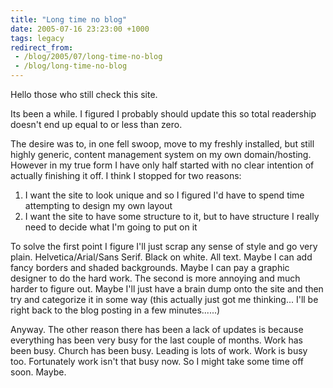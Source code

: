 ```yaml
---
title: "Long time no blog"
date: 2005-07-16 23:23:00 +1000
tags: legacy
redirect_from:
 - /blog/2005/07/long-time-no-blog
 - /blog/long-time-no-blog
---
```


Hello those who still check this site.



Its been a while. I figured I probably should update this so total readership doesn't end up equal to or less than zero.



The desire was to, in one fell swoop, move to my freshly installed, but still highly generic, content management system on my own domain/hosting. However in my true form I have only half started with no clear intention of actually finishing it off. I think I stopped for two reasons:

<ol><li>I want the site to look unique and so I figured I'd have to spend time attempting to design my own layout</li><li>I want the site to have some structure to it, but to have structure I really need to decide what I'm going to put on it</li></ol>



To solve the first point I figure I'll just scrap any sense of style and go very plain. Helvetica/Arial/Sans Serif. Black on white. All text. Maybe I can add fancy borders and shaded backgrounds. Maybe I can pay a graphic designer to do the hard work. The second is more annoying and much harder to figure out. Maybe I'll just have a brain dump onto the site and then try and categorize it in some way (this actually just got me thinking... I'll be right back to the blog posting in a few minutes......)



Anyway. The other reason there has been a lack of updates is because everything has been very busy for the last couple of months. Work has been busy. Church has been busy. Leading is lots of work. Work is busy too. Fortunately work isn't that busy now. So I might take some time off soon. Maybe.

